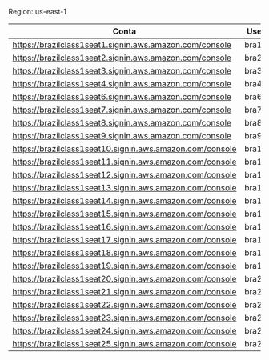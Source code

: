 Region: us-east-1

Conta|User| Senha
-----|----|------
https://brazilclass1seat1.signin.aws.amazon.com/console | bra1 | Masters_2019_1
https://brazilclass1seat2.signin.aws.amazon.com/console | bra2 | Masters_2019_2
https://brazilclass1seat3.signin.aws.amazon.com/console | bra3  | Masters_2019_3
https://brazilclass1seat4.signin.aws.amazon.com/console  | bra4 | Masters_2019_5
https://brazilclass1seat6.signin.aws.amazon.com/console  | bra6 | Masters_2019_6
https://brazilclass1seat7.signin.aws.amazon.com/console  | bra7 | Masters_2019_7
https://brazilclass1seat8.signin.aws.amazon.com/console  | bra8 | Masters_2019_8
https://brazilclass1seat9.signin.aws.amazon.com/console  | bra9 | Masters_2019_9
https://brazilclass1seat10.signin.aws.amazon.com/console | bra10 | Masters_2019_10
https://brazilclass1seat11.signin.aws.amazon.com/console | bra11 | Masters_2019_11
https://brazilclass1seat12.signin.aws.amazon.com/console | bra12 | Masters_2019_12
https://brazilclass1seat13.signin.aws.amazon.com/console | bra13 | Masters_2019_13
https://brazilclass1seat14.signin.aws.amazon.com/console | bra14 | Masters_2019_14
https://brazilclass1seat15.signin.aws.amazon.com/console | bra15 | Masters_2019_15
https://brazilclass1seat16.signin.aws.amazon.com/console | bra16 | Masters_2019_16
https://brazilclass1seat17.signin.aws.amazon.com/console | bra17 | Masters_2019_17
https://brazilclass1seat18.signin.aws.amazon.com/console | bra18 | Masters_2019_18
https://brazilclass1seat19.signin.aws.amazon.com/console | bra19 | Masters_2019_19
https://brazilclass1seat20.signin.aws.amazon.com/console | bra20 | Masters_2019_20
https://brazilclass1seat21.signin.aws.amazon.com/console | bra21 | Masters_2019_21
https://brazilclass1seat22.signin.aws.amazon.com/console | bra22 | Masters_2019_22
https://brazilclass1seat23.signin.aws.amazon.com/console | bra23 | Masters_2019_23
https://brazilclass1seat24.signin.aws.amazon.com/console | bra24 | Masters_2019_24
https://brazilclass1seat25.signin.aws.amazon.com/console | bra25 | Masters_2019_25
